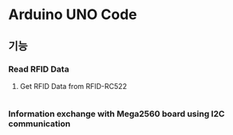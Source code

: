 # Arduino UNO Code
## 기능
### Read RFID Data
1. Get RFID Data from RFID-RC522
```C

```
### Information exchange with Mega2560 board using I2C communication
